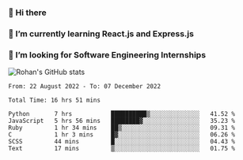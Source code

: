 ### 👋 Hi there 

<!--
**rohznmdev/rohznmdev** is a ✨ _special_ ✨ repository because its `README.md` (this file) appears on your GitHub profile.

Here are some ideas to get you started:

- 🔭 I’m currently working on ...
- 🌱 I’m currently learning Ruby and Ruby on Rails
- 👯 I’m looking to collaborate on ...
- 🤔 I’m looking for help with ...
- 💬 Ask me about ...
- 📫 How to reach me: ...
- 😄 Pronouns: ...
- ⚡ Fun fact: ...
-->
### 🌱 I’m currently learning React.js and Express.js
### 🤔 I’m looking for Software Engineering Internships
![Rohan's GitHub stats](https://github-readme-stats.vercel.app/api?username=rohznmdev&theme=dark&show_icons=true)

<!--START_SECTION:waka-->

```text
From: 22 August 2022 - To: 07 December 2022

Total Time: 16 hrs 51 mins

Python       7 hrs           ██████████▒░░░░░░░░░░░░░░   41.52 %
JavaScript   5 hrs 56 mins   ████████▓░░░░░░░░░░░░░░░░   35.23 %
Ruby         1 hr 34 mins    ██▒░░░░░░░░░░░░░░░░░░░░░░   09.31 %
C            1 hr 3 mins     █▓░░░░░░░░░░░░░░░░░░░░░░░   06.26 %
SCSS         44 mins         █░░░░░░░░░░░░░░░░░░░░░░░░   04.43 %
Text         17 mins         ▒░░░░░░░░░░░░░░░░░░░░░░░░   01.75 %
```

<!--END_SECTION:waka-->
